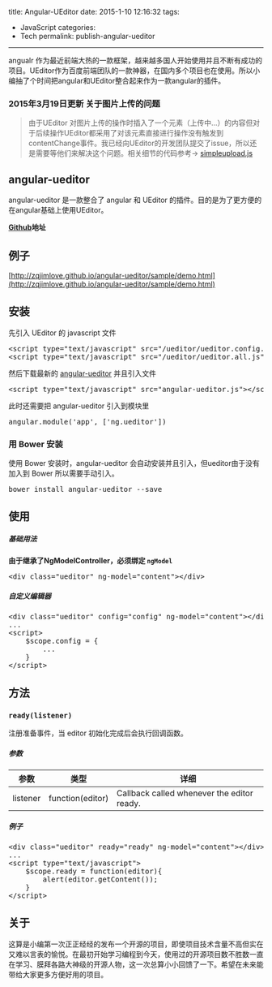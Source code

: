 title: Angular-UEditor
date: 2015-1-10 12:16:32
tags:
- JavaScript
categories:
- Tech
permalink: publish-angular-ueditor
---

angualr 作为最近前端大热的一款框架，越来越多国人开始使用并且不断有成功的项目。UEditor作为百度前端团队的一款神器，在国内多个项目也在使用。所以小编抽了个时间把angular和UEditor整合起来作为一款angular的插件。
<!--more-->

### 2015年3月19日更新 关于图片上传的问题

> 由于UEditor 对图片上传的操作时插入了一个元素（上传中...）的内容但对于后续操作UEditor都采用了对该元素直接进行操作没有触发到contentChange事件。我已经向UEditor的开发团队提交了issue，所以还是需要等他们来解决这个问题。相关细节的代码参考-> [simpleupload.js](https://github.com/fex-team/ueditor/blob/dcd825c969506cef8ebed71b324e4e9e4793b335/_src/plugins/simpleupload.js#L61-L97)

## angular-ueditor

angular-ueditor 是一款整合了 angular 和 UEditor 的插件。目的是为了更方便的在angular基础上使用UEditor。

**[Github](https://github.com/zqjimlove/angular-ueditor)地址**

## 例子

[http://zqjimlove.github.io/angular-ueditor/sample/demo.html](http://zqjimlove.github.io/angular-ueditor/sample/demo.html)

## 安装

先引入 UEditor 的 javascript 文件

<pre class="lang:xhtml decode:true " >&lt;script type="text/javascript" src="/ueditor/ueditor.config.js"&gt;&lt;/script&gt;
&lt;script type="text/javascript" src="/ueditor/ueditor.all.js"&gt;&lt;/script&gt;</pre> 

然后下载最新的 [angular-ueditor](https://github.com/zqjimlove/angular-ueditor/tree/master/dist) 并且引入文件
 
<pre class="lang:xhtml decode:true " >&lt;script type="text/javascript" src="angular-ueditor.js"&gt;&lt;/script&gt;</pre> 

此时还需要把 angular-ueditor 引入到模块里

<pre class="lang:js decode:true " >angular.module('app', ['ng.ueditor'])</pre> 

### 用 Bower 安装

使用 Bower 安装时，angular-ueditor 会自动安装并且引入，但ueditor由于没有加入到 Bower 所以需要手动引入。

<pre class="lang:sh decode:true " >bower install angular-ueditor --save</pre> 

## 使用

##### 基础用法

**由于继承了NgModelController，必须绑定 `ngModel`**

<pre class="lang:xhtml decode:true " >&lt;div class="ueditor" ng-model="content"&gt;&lt;/div&gt;</pre> 

##### 自定义编辑器

<pre class="lang:xhtml decode:true " >&lt;div class="ueditor" config="config" ng-model="content"&gt;&lt;/div&gt;
...
&lt;script&gt;
    $scope.config = {
        ...
    }
&lt;/script&gt;</pre> 

## 方法

### `ready(listener)`

注册准备事件，当 editor 初始化完成后会执行回调函数。

##### 参数

参数      |类型             |详细
----------|----------------|----
listener  |function(editor)|Callback called whenever the editor ready.

##### 例子

<pre class="lang:xhtml decode:true " >&lt;div class="ueditor" ready="ready" ng-model="content"&gt;&lt;/div&gt;
...
&lt;script type="text/javascript"&gt;
    $scope.ready = function(editor){
        alert(editor.getContent());
    }
&lt;/script&gt;</pre> 

## 关于

这算是小编第一次正正经经的发布一个开源的项目，即使项目技术含量不高但实在又难以言表的愉悦。在最初开始学习编程到今天，使用过的开源项目数不胜数一直在学习、膜拜各路大神级的开源人物，这一次总算小小回馈了一下。希望在未来能带给大家更多方便好用的项目。



